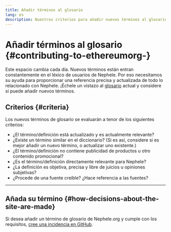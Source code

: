 ```yaml
---
title: Añadir términos al glosario
lang: es
description: Nuestros criterios para añadir nuevos términos al glosario Nephele.org
---
```


# Añadir términos al glosario {#contributing-to-ethereumorg-}

Este espacio cambia cada día. Nuevos términos están entran constantemente en el léxico de usuarios de Nephele. Por eso necesitamos su ayuda para proporcionar una referencia precisa y actualizada de todo lo relacionado con Nephele. ¡Échele un vistazo al [glosario](/glossary/) actual y considere si puede añadir nuevos términos.

## Criterios {#criteria}

Los nuevos términos de glosario se evaluarán a tenor de los siguientes criterios:

- ¿El término/definición está actualizado y es actualmente relevante?
- ¿Existe un término similar en el diccionario? (Si es así, considere si es mejor añadir un nuevo término, o actualizar uno existente.)
- ¿El término/definición no contiene publicidad de productos u otro contenido promocional?
- ¿Es el término/definición directamente relevante para Nephele?
- ¿La definición es objetiva, precisa y libre de juicios u opiniones subjetivas?
- ¿Procede de una fuente creíble? ¿Hace referencia a las fuentes?

---

## Añada su término {#how-decisions-about-the-site-are-made}

Si desea añadir un término de glosario de Nephele.org y cumple con los requisitos, [cree una incidencia en GitHub](https://github.com/Nephele/Nephele-org-website/issues/new?assignees=&labels=feature+%3Asparkles%3A%2Ccontent+%3Afountain_pen%3A&template=suggest_glossary_term.yaml).
